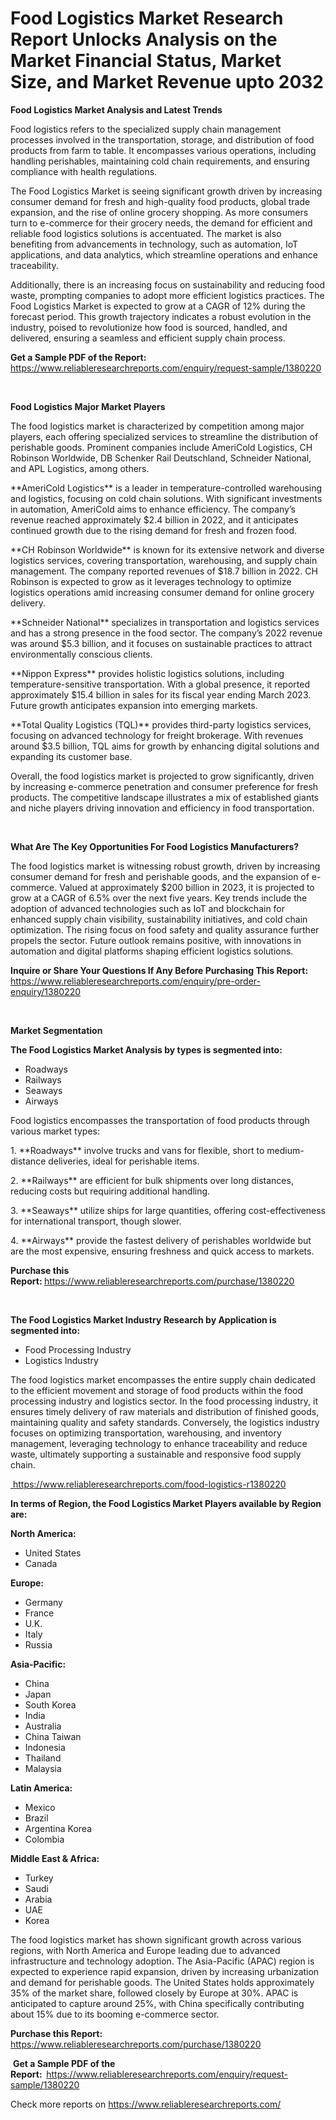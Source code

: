 <p><h1>Food Logistics Market Research Report Unlocks Analysis on the Market Financial Status, Market Size, and Market Revenue upto 2032</h1></p><p><strong>Food Logistics Market Analysis and Latest Trends</strong></p>
<p><p>Food logistics refers to the specialized supply chain management processes involved in the transportation, storage, and distribution of food products from farm to table. It encompasses various operations, including handling perishables, maintaining cold chain requirements, and ensuring compliance with health regulations. </p><p>The Food Logistics Market is seeing significant growth driven by increasing consumer demand for fresh and high-quality food products, global trade expansion, and the rise of online grocery shopping. As more consumers turn to e-commerce for their grocery needs, the demand for efficient and reliable food logistics solutions is accentuated. The market is also benefiting from advancements in technology, such as automation, IoT applications, and data analytics, which streamline operations and enhance traceability.</p><p>Additionally, there is an increasing focus on sustainability and reducing food waste, prompting companies to adopt more efficient logistics practices. The Food Logistics Market is expected to grow at a CAGR of 12% during the forecast period. This growth trajectory indicates a robust evolution in the industry, poised to revolutionize how food is sourced, handled, and delivered, ensuring a seamless and efficient supply chain process.</p></p>
<p><strong>Get a Sample PDF of the Report:&nbsp;</strong> <a href="https://www.reliableresearchreports.com/enquiry/request-sample/1380220?utm_campaign=3319&utm_medium=2&utm_source=Github&utm_content=ia&utm_term=11032025&utm_id=food-logistics">https://www.reliableresearchreports.com/enquiry/request-sample/1380220</a></p>
<p>&nbsp;</p>
<p><strong>Food Logistics Major Market Players</strong></p>
<p><p>The food logistics market is characterized by competition among major players, each offering specialized services to streamline the distribution of perishable goods. Prominent companies include AmeriCold Logistics, CH Robinson Worldwide, DB Schenker Rail Deutschland, Schneider National, and APL Logistics, among others.</p><p>**AmeriCold Logistics** is a leader in temperature-controlled warehousing and logistics, focusing on cold chain solutions. With significant investments in automation, AmeriCold aims to enhance efficiency. The company’s revenue reached approximately $2.4 billion in 2022, and it anticipates continued growth due to the rising demand for fresh and frozen food.</p><p>**CH Robinson Worldwide** is known for its extensive network and diverse logistics services, covering transportation, warehousing, and supply chain management. The company reported revenues of $18.7 billion in 2022. CH Robinson is expected to grow as it leverages technology to optimize logistics operations amid increasing consumer demand for online grocery delivery.</p><p>**Schneider National** specializes in transportation and logistics services and has a strong presence in the food sector. The company’s 2022 revenue was around $5.3 billion, and it focuses on sustainable practices to attract environmentally conscious clients.</p><p>**Nippon Express** provides holistic logistics solutions, including temperature-sensitive transportation. With a global presence, it reported approximately $15.4 billion in sales for its fiscal year ending March 2023. Future growth anticipates expansion into emerging markets.</p><p>**Total Quality Logistics (TQL)** provides third-party logistics services, focusing on advanced technology for freight brokerage. With revenues around $3.5 billion, TQL aims for growth by enhancing digital solutions and expanding its customer base.</p><p>Overall, the food logistics market is projected to grow significantly, driven by increasing e-commerce penetration and consumer preference for fresh products. The competitive landscape illustrates a mix of established giants and niche players driving innovation and efficiency in food transportation.</p></p>
<p>&nbsp;</p>
<p><strong>What Are The Key Opportunities For Food Logistics Manufacturers?</strong></p>
<p><p>The food logistics market is witnessing robust growth, driven by increasing consumer demand for fresh and perishable goods, and the expansion of e-commerce. Valued at approximately $200 billion in 2023, it is projected to grow at a CAGR of 6.5% over the next five years. Key trends include the adoption of advanced technologies such as IoT and blockchain for enhanced supply chain visibility, sustainability initiatives, and cold chain optimization. The rising focus on food safety and quality assurance further propels the sector. Future outlook remains positive, with innovations in automation and digital platforms shaping efficient logistics solutions.</p></p>
<p><strong>Inquire or Share Your Questions If Any Before Purchasing This Report:</strong> <a href="https://www.reliableresearchreports.com/enquiry/pre-order-enquiry/1380220?utm_campaign=3319&utm_medium=2&utm_source=Github&utm_content=ia&utm_term=11032025&utm_id=food-logistics">https://www.reliableresearchreports.com/enquiry/pre-order-enquiry/1380220</a></p>
<p>&nbsp;</p>
<p><strong>Market Segmentation</strong></p>
<p><strong>The Food Logistics Market Analysis by types is segmented into:</strong></p>
<p><ul><li>Roadways</li><li>Railways</li><li>Seaways</li><li>Airways</li></ul></p>
<p><p>Food logistics encompasses the transportation of food products through various market types: </p><p>1. **Roadways** involve trucks and vans for flexible, short to medium-distance deliveries, ideal for perishable items.</p><p>2. **Railways** are efficient for bulk shipments over long distances, reducing costs but requiring additional handling.</p><p>3. **Seaways** utilize ships for large quantities, offering cost-effectiveness for international transport, though slower.</p><p>4. **Airways** provide the fastest delivery of perishables worldwide but are the most expensive, ensuring freshness and quick access to markets.</p></p>
<p><strong>Purchase this Report:&nbsp;</strong><a href="https://www.reliableresearchreports.com/purchase/1380220?utm_campaign=3319&utm_medium=2&utm_source=Github&utm_content=ia&utm_term=11032025&utm_id=food-logistics">https://www.reliableresearchreports.com/purchase/1380220</a></p>
<p>&nbsp;</p>
<p><strong>The Food Logistics Market Industry Research by Application is segmented into:</strong></p>
<p><ul><li>Food Processing Industry</li><li>Logistics Industry</li></ul></p>
<p><p>The food logistics market encompasses the entire supply chain dedicated to the efficient movement and storage of food products within the food processing industry and logistics sector. In the food processing industry, it ensures timely delivery of raw materials and distribution of finished goods, maintaining quality and safety standards. Conversely, the logistics industry focuses on optimizing transportation, warehousing, and inventory management, leveraging technology to enhance traceability and reduce waste, ultimately supporting a sustainable and responsive food supply chain.</p></p>
<p><a href="https://www.reliableresearchreports.com/food-logistics-r1380220?utm_campaign=3319&utm_medium=2&utm_source=Github&utm_content=ia&utm_term=11032025&utm_id=food-logistics">&nbsp;https://www.reliableresearchreports.com/food-logistics-r1380220</a></p>
<p><strong>In terms of Region, the Food Logistics Market Players available by Region are:</strong></p>
<p>
    <p> <strong> North America: </strong>
        <ul>
            <li>United States</li>
            <li>Canada</li>
        </ul>
        </p> 
    <p> <strong> Europe: </strong>
        <ul>
            <li>Germany</li>
            <li>France</li>
            <li>U.K.</li>
            <li>Italy</li>
            <li>Russia</li>
        </ul>
        </p> 
    <p> <strong> Asia-Pacific: </strong>
        <ul>
            <li>China</li>
            <li>Japan</li>
            <li>South Korea</li>
            <li>India</li>
            <li>Australia</li>
            <li>China Taiwan</li>
            <li>Indonesia</li>
            <li>Thailand</li>
            <li>Malaysia</li>
        </ul>
        </p> 
    <p> <strong> Latin America: </strong>
        <ul>
            <li>Mexico</li>
            <li>Brazil</li>
            <li>Argentina Korea</li>
            <li>Colombia</li>
        </ul>
        </p> 
    <p> <strong> Middle East & Africa: </strong>
        <ul>
            <li>Turkey</li>
            <li>Saudi</li>
            <li>Arabia</li>
            <li>UAE</li>
            <li>Korea</li>
        </ul>
    </p>
    </p>
<p><p>The food logistics market has shown significant growth across various regions, with North America and Europe leading due to advanced infrastructure and technology adoption. The Asia-Pacific (APAC) region is expected to experience rapid expansion, driven by increasing urbanization and demand for perishable goods. The United States holds approximately 35% of the market share, followed closely by Europe at 30%. APAC is anticipated to capture around 25%, with China specifically contributing about 15% due to its booming e-commerce sector.</p></p>
<p><strong>Purchase this Report: </strong><a href="https://www.reliableresearchreports.com/purchase/1380220?utm_campaign=3319&utm_medium=2&utm_source=Github&utm_content=ia&utm_term=11032025&utm_id=food-logistics">https://www.reliableresearchreports.com/purchase/1380220</a></p>
<p>&nbsp;<strong>Get a Sample PDF of the Report:&nbsp;&nbsp;</strong><a href="https://www.reliableresearchreports.com/enquiry/request-sample/1380220?utm_campaign=3319&utm_medium=2&utm_source=Github&utm_content=ia&utm_term=11032025&utm_id=food-logistics">https://www.reliableresearchreports.com/enquiry/request-sample/1380220</a></p>
<p><strong></strong></p>
<p>Check more reports on <a href="https://www.reliableresearchreports.com/?utm_campaign=3319&utm_medium=2&utm_source=Github&utm_content=ia&utm_term=11032025&utm_id=food-logistics">https://www.reliableresearchreports.com/</a></p>